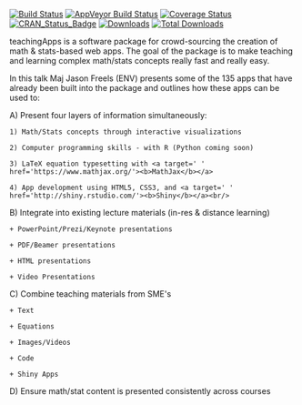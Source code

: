 [![Build Status](https://travis-ci.org/Auburngrads/teachingApps.svg?branch=master)](https://travis-ci.org/Auburngrads/teachingApps)
[![AppVeyor Build Status](https://ci.appveyor.com/api/projects/status/github/Auburngrads/teachingApps?branch=master&svg=true)](https://ci.appveyor.com/project/Auburngrads/teachingApps)
[![Coverage Status](https://codecov.io/github/Auburngrads/teachingApps/coverage.svg?branch=master)](https://codecov.io/github/Auburngrads/teachingApps?branch=master)
[![CRAN_Status_Badge](http://www.r-pkg.org/badges/version/teachingApps)](https://cran.r-project.org/package=teachingApps)
[![Downloads](http://cranlogs.r-pkg.org/badges/teachingApps)](http://cranlogs.r-pkg.org/badges/teachingApps)
[![Total Downloads](http://cranlogs.r-pkg.org/badges/grand-total/teachingApps)](http://cranlogs.r-pkg.org/badges/grand-total/teachingApps)


teachingApps is a software package for crowd-sourcing the creation of math & stats-based web apps. The goal of the package is to make teaching and learning complex math/stats concepts really fast and really easy.

In this talk Maj Jason Freels (ENV) presents some of the 135 apps that have already been built into the package and outlines how these apps can be used to:
 
A) Present four layers of information simultaneously:

    1) Math/Stats concepts through interactive visualizations

    2) Computer programming skills - with R (Python coming soon)

    3) LaTeX equation typesetting with <a target=' ' href='https://www.mathjax.org/'><b>MathJax</b></a>

    4) App development using HTML5, CSS3, and <a target=' ' href='http://shiny.rstudio.com/'><b>Shiny</b></a><br/>

B) Integrate into existing lecture materials (in-res & distance learning)

    + PowerPoint/Prezi/Keynote presentations

    + PDF/Beamer presentations

    + HTML presentations

    + Video Presentations

C) Combine teaching materials from SME's

    + Text

    + Equations

    + Images/Videos

    + Code

    + Shiny Apps

D) Ensure math/stat content is presented consistently across courses 
